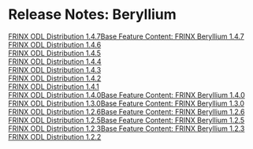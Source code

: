 # Release Notes: Beryllium

[FRINX ODL Distribution 1.4.7](frinx-odl-distribution-1-4-7.md)[Base Feature Content: FRINX Beryllium 1.4.7](frinx-odl-base-feature-content-rel-1-4-7.md)  
[FRINX ODL Distribution 1.4.6](frinx-odl-distribution-1-4-6.md)  
[FRINX ODL Distribution 1.4.5](frinx-odl-distribution-1-4-6.md)  
[FRINX ODL Distribution 1.4.4](frinx-odl-distribution-1-4-4.md)  
[FRINX ODL Distribution 1.4.3](frinx-odl-distribution-1-4-3.md)  
[FRINX ODL Distribution 1.4.2](frinx-odl-distribution-1-4-2.md)  
[FRINX ODL Distribution 1.4.1](frinx-odl-distribution-1-4-1.md)  
[FRINX ODL Distribution 1.4.0](frinx-odl-distribution-1-4-0.md)[Base Feature Content: FRINX Beryllium 1.4.0](frinx-odl-base-feature-content-rel-1-4-0.md)  
[FRINX ODL Distribution 1.3.0](frinx-odl-distribution-1-3-0.md)[Base Feature Content: FRINX Beryllium 1.3.0](frinx-odl-base-feature-content-rel-1-3-0.md)  
[FRINX ODL Distribution 1.2.6](frinx-odl-distribution-1-2-6.md)[Base Feature Content: FRINX Beryllium 1.2.6](frinx-odl-base-feature-content-rel-1-2-6.md)  
[FRINX ODL Distribution 1.2.5](frinx-odl-distribution-1-2-5.md)[Base Feature Content: FRINX Beryllium 1.2.5](frinx-odl-base-feature-content-rel-1-2-5.md)  
[FRINX ODL Distribution 1.2.3](frinx-odl-distribution-1-2-3.md)[Base Feature Content: FRINX Beryllium 1.2.3](frinx-odl-base-feature-content-rel-1-2-3.md)  
[FRINX ODL Distribution 1.2.2](frinx-odl-distribution-1-2-2.md)  
